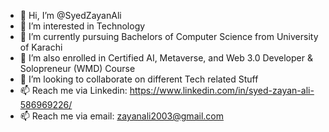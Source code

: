 - 👋 Hi, I’m @SyedZayanAli
- 👀 I’m interested in Technology 
- 🌱 I’m currently pursuing Bachelors of Computer Science from University of Karachi
- 🌱 I’m also enrolled in Certified AI, Metaverse, and Web 3.0 Developer & Solopreneur (WMD) Course
- 💞️ I’m looking to collaborate on different Tech related Stuff
- 📫 Reach me via Linkedin: https://www.linkedin.com/in/syed-zayan-ali-586969226/
- 📫 Reach me via email: zayanali2003@gmail.com

<!---
SyedZayan/SyedZayan is a ✨ special ✨ repository because its `README.md` (this file) appears on your GitHub profile.
You can click the Preview link to take a look at your changes.
--->
